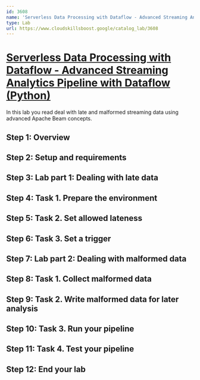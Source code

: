 ```yaml
---
id: 3608
name: 'Serverless Data Processing with Dataflow - Advanced Streaming Analytics Pipeline with Dataflow (Python)'
type: Lab
url: https://www.cloudskillsboost.google/catalog_lab/3608
---
```


# [Serverless Data Processing with Dataflow - Advanced Streaming Analytics Pipeline with Dataflow (Python)](https://www.cloudskillsboost.google/catalog_lab/3608)

In this lab you read deal with late and malformed streaming data using advanced Apache Beam concepts.

## Step 1: Overview

## Step 2: Setup and requirements

## Step 3: Lab part 1: Dealing with late data

## Step 4: Task 1. Prepare the environment

## Step 5: Task 2. Set allowed lateness

## Step 6: Task 3. Set a trigger

## Step 7: Lab part 2: Dealing with malformed data

## Step 8: Task 1. Collect malformed data

## Step 9: Task 2. Write malformed data for later analysis

## Step 10: Task 3. Run your pipeline

## Step 11: Task 4. Test your pipeline

## Step 12: End your lab

